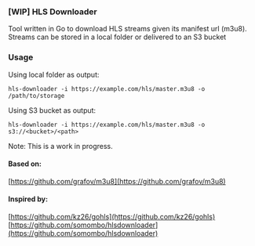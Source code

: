 ### [WIP] HLS Downloader
Tool written in Go to download HLS streams given its manifest url (m3u8). Streams can be stored in a local folder or delivered to an S3 bucket

### Usage
Using local folder as output:
```
hls-downloader -i https://example.com/hls/master.m3u8 -o /path/to/storage
```
Using S3 bucket as output:
```
hls-downloader -i https://example.com/hls/master.m3u8 -o s3://<bucket>/<path>
```

Note: This is a work in progress.

#### Based on:
[https://github.com/grafov/m3u8](https://github.com/grafov/m3u8)

#### Inspired by:
[https://github.com/kz26/gohls](https://github.com/kz26/gohls)  
[https://github.com/somombo/hlsdownloader](https://github.com/somombo/hlsdownloader)
